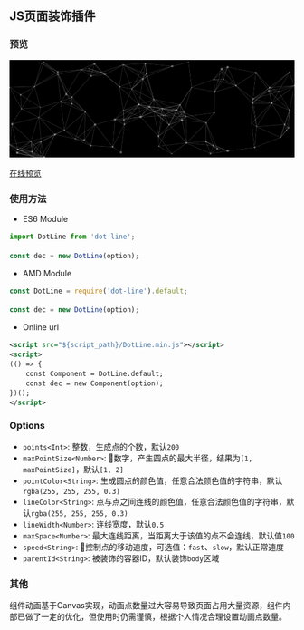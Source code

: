 ## JS页面装饰插件

### 预览

![DotLine](./dot-line.gif)

[在线预览]()

### 使用方法

* ES6 Module
```js
import DotLine from 'dot-line';

const dec = new DotLine(option);
```

* AMD Module
```js
const DotLine = require('dot-line').default;

const dec = new DotLine(option);
```

* Online url
```xml
<script src="${script_path}/DotLine.min.js"></script>
<script>
(() => {
    const Component = DotLine.default;
    const dec = new Component(option);
})();
</script>
```

### Options

* `points<Int>`: 整数，生成点的个数，默认`200`
* `maxPointSize<Number>`: 数字，产生圆点的最大半径，结果为`[1, maxPointSize]`，默认`[1, 2]`
* `pointColor<String>`: 生成圆点的颜色值，任意合法颜色值的字符串，默认`rgba(255, 255, 255, 0.3)`
* `lineColor<String>`: 点与点之间连线的颜色值，任意合法颜色值的字符串，默认`rgba(255, 255, 255, 0.3)`
* `lineWidth<Number>`: 连线宽度，默认`0.5`
* `maxSpace<Number>`: 最大连线距离，当距离大于该值的点不会连线，默认值`100`
* `speed<String>`: 控制点的移动速度，可选值：`fast`、`slow`，默认正常速度
* `parentId<String>`: 被装饰的容器ID，默认装饰`body`区域

### 其他

组件动画基于Canvas实现，动画点数量过大容易导致页面占用大量资源，组件内部已做了一定的优化，但使用时仍需谨慎，根据个人情况合理设置动画点数量。
